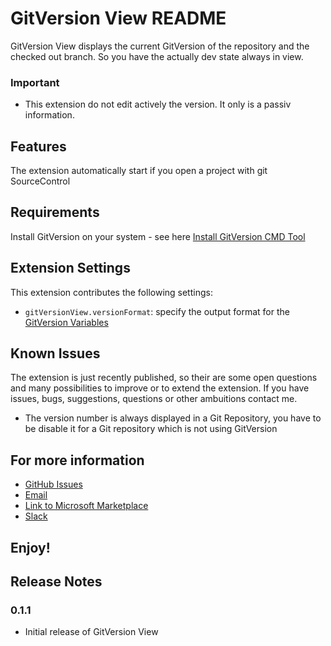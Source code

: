 # GitVersion View README

GitVersion View displays the current GitVersion of the repository and the checked out branch. So you have the actually dev state  always  in view.

### Important
- This extension do not edit actively the version. It only is a passiv information.

## Features

The extension automatically start if you open a project with git SourceControl

## Requirements

Install GitVersion on your system - see here
[Install GitVersion CMD Tool](https://gitversion.readthedocs.io/en/latest/usage/command-line/)

## Extension Settings

This extension contributes the following settings:

* `gitVersionView.versionFormat`: specify the output format for the [GitVersion Variables](https://gitversion.readthedocs.io/en/latest/more-info/variables/)

## Known Issues

The extension is just recently published, so their are some open questions and many possibilities to improve or to extend the extension.
If you have issues, bugs, suggestions, questions or other ambuitions contact me.

- The version number is always displayed in a Git Repository, you have to be disable it for a Git repository which is not using GitVersion

## For more information
* [GitHub Issues](https://github.com/HSSE-Dev/GitVersionView/issues)
* [Email](HSSE-Development@outlook.com)
* [Link to Microsoft Marketplace](https://help.github.com/articles/markdown-basics/)
* [Slack](https://join.slack.com/t/hsse-dev/shared_invite/enQtNTU0NzgxOTk4ODUwLTMzMDA4ZjQ4NDczZjlkNjY3ODhkNmZjZWIyMzk0NGJkOGIwMmIyYTc2Yzk4M2U0YzAwNmM0NjAzNTUwNGEzNTU)

**Enjoy!**
-----------------------------------------------------------------------------------------------------------

## Release Notes

### 0.1.1

- Initial release of GitVersion View